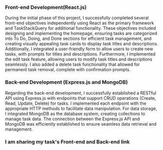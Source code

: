 ### Front-end Development(React.js)
During the initial phase of this project, I successfully completed several front-end objectives independently using React as the primary framework and TaskStackQuery for additional functionality. These objectives included designing and implementing the homepage, ensuring tasks are categorized into To Do, Doing, and Done sections for efficient task management, and creating visually appealing task cards to display task titles and descriptions. Additionally, I integrated a user-friendly form to allow users to create new tasks, with prompts for titles and descriptions. 
Furthermore, I implemented the edit task feature, allowing users to modify task titles and descriptions seamlessly. I also added a delete task functionality that allowed for permanent task removal, complete with confirmation prompts.

### Back-end Development (Express.js and MongoDB)

Regarding the back-end development, I successfully established a RESTful API using Express.js with endpoints that support CRUD operations (Create, Read, Update, Delete) for tasks. I implemented each endpoint with the appropriate HTTP methods to facilitate data manipulation. For data storage, I integrated MongoDB as the database system, creating collections to manage task data. The connection between the Express.js API and MongoDB was efficiently established to ensure seamless data retrieval and management.

### I am sharing my task's Front-end and Back-end link 

